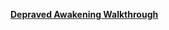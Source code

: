 [**Depraved Awakening Walkthrough**](https://www.patreon.com/posts/depraved-patch-25192672)

<!--

# Depraved Awakening - Simplified Walkthrough
[*\~My list of walkthroughs and when they'll be updated\~*](https://www.patreon.com/maimlain)

<br>
<br>

[**Depraved Awakening - Patch + Improvements Mod**](https://f95zone.com/threads/depraved-awakening-incest-patch-improvements-mod-maim-lain.18618/)

To follow this walkthrough perfectly you'll need the mod. This walkthrough gets as many scenes as possible, but some events won't be available if you are not using the mod.

<br>
<br>

## Day 1
- She is way better
- Truth about job
- Wild and naughty
- For this scene if you want to see everything you have to choose the options in this order:
  - Bend over -> Finger her
  - Make her taste it -> Go deeper -> Hold it down
  - Blow job -> Fuck her face
  - Fuck her -> Fuck her pussy -> Have her ride you

<br>
<br>

## Day 2
#### Morning:
- Yeah of course -> Grab a feel
- Sounds good
- You tell me -> Respond in kind
- Truth
- Push her
- Follow her

#### Night:
- Peek
- Let her have wine
- Touch a breast
- Explore down below -> Keep going -> Stop

<br>
<br>

## Day 3
#### Morning:
- Something more inviting
- Finding a new purse
- I think so
- Watch and masturbate
- Lie
- Yes

#### Night:
- That's not casual wear
- Hold her -> Squeeze her
- You can only choose one:
  - On her back - See her tits, finger her, and jack off
  - On her stomach - Finger and use her ass

<br>
<br>

## Day 4
#### Morning:
- It must have been a good show
- The outfit is nice
- Truth -> Interrupt Judy
- Ask out to dinner
- Approach him -> Mention Awakenings
- Listen -> Truth

#### Night:
- Talk to him -> Wait -> Keep waiting
- No means yes
- I want it rough
- Be nice
- Choose 'Be my damsel' to be soft, or 'Be obedient' to be rough
- Offer whiskey

<br>
<br>

## Day 5
#### Morning:
- Part of the truth
- Justice
- Peek
- Stop him
- Truth
- Grab a feel -> Not sure

#### Night:
- It's too late -> Any
- Yes
- No
- It must be expensive
- I need a daddy's girl

<br>
<br>

## Day 6
#### Morning:
- Being your daddy
- Choose between the sweet outfit or spicy outfit
- Truth
- Yep
- I'll see what I can do

#### Night:
- Explore first
- Poor guy
- Very much
- I need this
- Start from the top and do each option
- Treat her like a slut

<br>
<br>

## Day 7
- Sexy
- Can I see?
- Oh you naughty woman
- Just a feel -> Give them a squeeze
- No time to waste
- Make her yours

<br>
<br>

## Day 8
- Apologize
- Yes
- Truth -> Truth
- Say nothing
- Front door -> Approach -> Mention death
- Search around -> Keep going -> Keep going
- Threatened your sister?

-->
